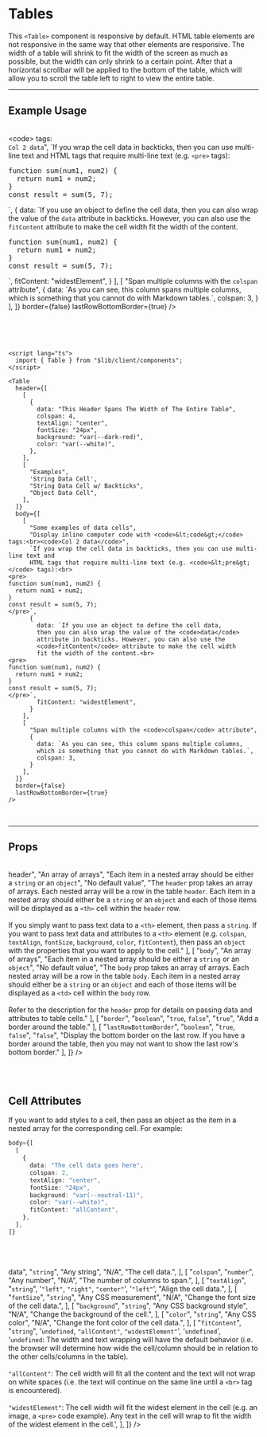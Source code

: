 <script lang="ts">
  import { Table } from "$lib/client/components";
</script>

# Tables

This `<Table>` component is responsive by default. HTML table elements are not responsive in the same way that other elements are responsive. The width of a table will shrink to fit the width of the screen as much as possible, but the width can only shrink to a certain point. After that a horizontal scrollbar will be applied to the bottom of the table, which will allow you to scroll the table left to right to view the entire table.

---

## Example Usage

<br>

<Table
  header={[
    [
      {
        data: "This Header Spans The Width of The Entire Table",
        colspan: 4, 
        textAlign: "center", 
        fontSize: "24px", 
        background: "var(--dark-red)", 
        color: "var(--white)",
      },
    ],
    [
      "Examples",
      'String Data Cell',
      "String Data Cell w/ Backticks",
      "Object Data Cell",
    ],
  ]}
  body={[
    [
      "Some examples of data cells", 
      "Display inline computer code with <code>&lt;code&gt;</code> tags:<br><code>Col 2 data</code>",
      `If you wrap the cell data in backticks, then you can use multi-line text and 
      HTML tags that require multi-line text (e.g. <code>&lt;pre&gt;</code> tags):<br>
<pre>
function sum(num1, num2) {
  return num1 + num2;
}
const result = sum(5, 7);
</pre>`,
      {
        data: `If you use an object to define the cell data, 
        then you can also wrap the value of the <code>data</code> 
        attribute in backticks. However, you can also use the 
        <code>fitContent</code> attribute to make the cell width
        fit the width of the content.<br>
<pre>
function sum(num1, num2) {
  return num1 + num2;
}
const result = sum(5, 7);
</pre>`,
        fitContent: "widestElement",
      }
    ],
    [
      "Span multiple columns with the <code>colspan</code> attribute",
      { 
        data: `As you can see, this column spans multiple columns, 
        which is something that you cannot do with Markdown tables.`,
        colspan: 3,
      }
    ],
  ]}
  border={false}
  lastRowBottomBorder={true} 
/>

<br><br><br>

```svelte
<script lang="ts">
  import { Table } from "$lib/client/components";
</script>

<Table
  header={[
    [
      {
        data: "This Header Spans The Width of The Entire Table",
        colspan: 4, 
        textAlign: "center", 
        fontSize: "24px", 
        background: "var(--dark-red)", 
        color: "var(--white)",
      },
    ],
    [
      "Examples",
      'String Data Cell',
      "String Data Cell w/ Backticks",
      "Object Data Cell",
    ],
  ]}
  body={[
    [
      "Some examples of data cells", 
      "Display inline computer code with <code>&lt;code&gt;</code> tags:<br><code>Col 2 data</code>",
      `If you wrap the cell data in backticks, then you can use multi-line text and 
      HTML tags that require multi-line text (e.g. <code>&lt;pre&gt;</code> tags):<br>
<pre>
function sum(num1, num2) {
  return num1 + num2;
}
const result = sum(5, 7);
</pre>`,
      {
        data: `If you use an object to define the cell data, 
        then you can also wrap the value of the <code>data</code> 
        attribute in backticks. However, you can also use the 
        <code>fitContent</code> attribute to make the cell width
        fit the width of the content.<br>
<pre>
function sum(num1, num2) {
  return num1 + num2;
}
const result = sum(5, 7);
</pre>`,
        fitContent: "widestElement",
      }
    ],
    [
      "Span multiple columns with the <code>colspan</code> attribute",
      { 
        data: `As you can see, this column spans multiple columns, 
        which is something that you cannot do with Markdown tables.`,
        colspan: 3,
      }
    ],
  ]}
  border={false}
  lastRowBottomBorder={true} 
/>
```

<br>

---

## Props

<Table
  header={[
    [
      "Prop name",
      "Type", 
      "Possible values", 
      "Default value", 
      "Description"
    ],
  ]}
  body={[
    [
      "<code>header</code>",
      "An array of arrays",
      "Each item in a nested array should be either a <code>string</code> or an <code>object</code>",
      "No default value",
      "The <code>header</code> prop takes an array of arrays. Each nested array will be a row in the table <code>header</code>. Each item in a nested array should either be a <code>string</code> or an <code>object</code> and each of those items will be displayed as a <code>&lt;th&gt;</code> cell within the <code>header</code> row.<br><br>If you simply want to pass text data to a <code>&lt;th&gt;</code> element, then pass a <code>string</code>. If you want to pass text data and attributes to a <code>&lt;th&gt;</code> element (e.g. <code>colspan</code>, <code>textAlign</code>, <code>fontSize</code>, <code>background</code>, <code>color</code>, <code>fitContent</code>), then pass an <code>object</code> with the properties that you want to apply to the cell."
    ],
    [
      "<code>body</code>",
      "An array of arrays",
      "Each item in a nested array should be either a <code>string</code> or an <code>object</code>",
      "No default value",
      "The <code>body</code> prop takes an array of arrays. Each nested array will be a row in the table <code>body</code>. Each item in a nested array should either be a <code>string</code> or an <code>object</code> and each of those items will be displayed as a <code>&lt;td&gt;</code> cell within the <code>body</code> row.<br><br>Refer to the description for the <code>header</code> prop for details on passing data and attributes to table cells."
    ],
    [
      "<code>border</code>",
      "<code>boolean</code>",
      "<code>true</code>, <code>false</code>",
      "<code>true</code>",
      "Add a border around the table."
    ],
    [
      "<code>lastRowBottomBorder</code>",
      "<code>boolean</code>",
      "<code>true</code>, <code>false</code>",
      "<code>false</code>",
      "Display the bottom border on the last row. If you have a border around the table, then you may not want to show the last row's bottom border."
    ],
  ]}
/>

<br><br>

## Cell Attributes

If you want to add styles to a cell, then pass an object as the item in a nested array for the corresponding cell. For example:

```typescript
body={[
  [
    {
      data: "The cell data goes here",
      colspan: 2, 
      textAlign: "center", 
      fontSize: "24px", 
      background: "var(--neutral-11)", 
      color: "var(--white)",
      fitContent: "allContent",
    },
  ],
]}
```

<br>

<Table
  header={[
    [
      "Attribute name",
      "Type",
      "Possible values",
      "Default value",
      "Description",
    ],
  ]}
  body={[
    [
      "<code>data</code>",
      "<code>string</code>",
      "Any string",
      "N/A",
      "The cell data.",
    ],
    [
      "<code>colspan</code>",
      "<code>number</code>",
      "Any number",
      "N/A",
      "The number of columns to span.",
    ],
    [
      "<code>textAlign</code>",
      "<code>string</code>",
      '<code>"left"</code>, <code>"right"</code>, <code>"center"</code>',
      '<code>"left"</code>',
      "Align the cell data.",
    ],
    [
      "<code>fontSize</code>",
      "<code>string</code>",
      "Any CSS measurement",
      "N/A",
      "Change the font size of the cell data.",
    ],
    [
      "<code>background</code>",
      "<code>string</code>",
      "Any CSS background style",
      "N/A",
      "Change the background of the cell.",
    ],
    [
      "<code>color</code>",
      "<code>string</code>",
      "Any CSS color",
      "N/A",
      "Change the font color of the cell data.",
    ],
    [
      "<code>fitContent</code>",
      "<code>string</code>",
      '<code>undefined</code>, <code>"allContent"</code>, <code>"widestElement"</code>',
      '<code>undefined</code>',
      '<code>undefined</code>: The width and text wrapping will have the default behavior (i.e. the browser will determine how wide the cell/column should be in relation to the other cells/columns in the table).<br><br><code>"allContent"</code>: The cell width will fit all the content and the text will not wrap on white spaces (i.e. the text will continue on the same line until a <code>&lt;br&gt;</code> tag is encountered).<br><br><code>"widestElement"</code>: The cell width will fit the widest element in the cell (e.g. an image, a <code>&lt;pre&gt;</code> code example). Any text in the cell will wrap to fit the width of the widest element in the cell.',
    ],
  ]}
/>

<br>
